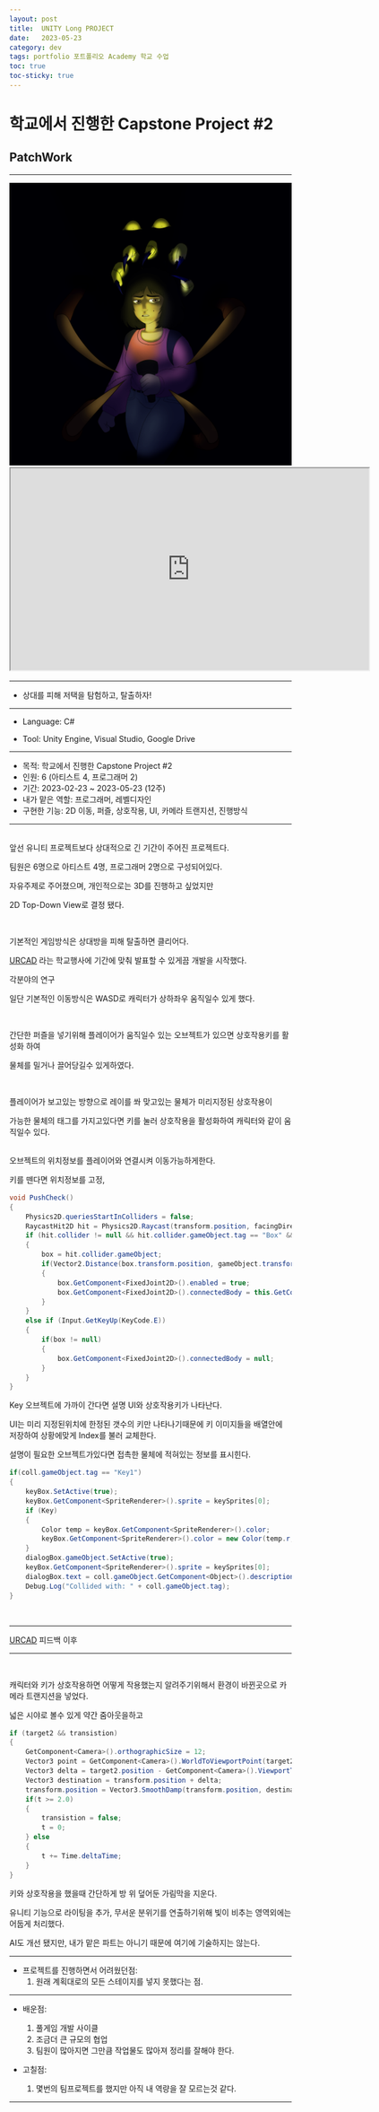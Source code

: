 ```yaml
---
layout: post
title:  UNITY Long PROJECT
date:   2023-05-23
category: dev
tags: portfolio 포트폴리오 Academy 학교 수업
toc: true
toc-sticky: true
---
```


# 학교에서 진행한 Capstone Project #2
## PatchWork

---

<img class="img" src ="../../assets/img/dev/PatchworkThumbnail.png">

<iframe class="video" width="640" height="360" src="https://www.youtube.com/embed/uBlF-8_ekEk" frameborder="2" allowfullscreen></iframe>


---

 - 상대를 피해 저택을 탐험하고, 탈출하자!

---

- Language: C#

- Tool: Unity Engine, Visual Studio, Google Drive

---
 - 목적: 학교에서 진행한 Capstone Project #2
 - 인원: 6 (아티스트 4, 프로그래머 2)
 - 기간: 2023-02-23 ~ 2023-05-23 (12주)
 - 내가 맡은 역할: 프로그래머, 레벨디자인
 - 구현한 기능: 2D 이동, 퍼즐, 상호작용, UI, 카메라 트랜지션, 진행방식

---

<br>
앞선 유니티 프로젝트보다 상대적으로 긴 기간이 주어진 프로젝트다.

팀원은 6명으로 아티스트 4명, 프로그래머 2명으로 구성되어있다.

자유주제로 주어졌으며, 개인적으로는 3D를 진행하고 싶었지만

2D Top-Down View로 결정 됐다.

<br>

기본적인 게임방식은 상대방을 피해 탈출하면 클리어다.

[URCAD](https://urcad.umbc.edu/) 라는 학교행사에 기간에 맞춰 발표할 수 있게끔 개발을 시작했다.


각분야의 연구 

일단 기본적인 이동방식은 WASD로 캐릭터가 상하좌우 움직일수 있게 했다.


<br>


간단한 퍼즐을 넣기위해 플레이어가 움직일수 있는 오브젝트가 있으면 상호작용키를 활성화 하여

물체를 밀거나 끌어당길수 있게하였다.

<br>


플레이어가 보고있는 방향으로 레이를 쏴 맞고있는 물체가 미리지정된 상호작용이

가능한 물체의 태그를 가지고있다면 키를 눌러 상호작용을 활성화하여 캐릭터와 같이 움직일수 있다.

<br>
오브젝트의 위치정보를 플레이어와 연결시켜 이동가능하게한다.

키를 뗀다면 위치정보를 고정,

```cs
void PushCheck()
{
    Physics2D.queriesStartInColliders = false;
    RaycastHit2D hit = Physics2D.Raycast(transform.position, facingDirection * transform.localScale.x, boxMask);
    if (hit.collider != null && hit.collider.gameObject.tag == "Box" && Input.GetKey(KeyCode.E))
    {
        box = hit.collider.gameObject;
        if(Vector2.Distance(box.transform.position, gameObject.transform.position) < distance)
        {
            box.GetComponent<FixedJoint2D>().enabled = true;
            box.GetComponent<FixedJoint2D>().connectedBody = this.GetComponent<Rigidbody2D>();
        }
    }
    else if (Input.GetKeyUp(KeyCode.E))
    {
        if(box != null)
        {
            box.GetComponent<FixedJoint2D>().connectedBody = null;
        }
    }
}

```

Key 오브젝트에 가까이 간다면 설명 UI와 상호작용키가 나타난다.

UI는 미리 지정된위치에 한정된 갯수의 키만 나타나기때문에 키 이미지들을 배열안에 저장하여 상황에맞게 Index를 불러 교체한다.

설명이 필요한 오브젝트가있다면 접촉한 물체에 적혀있는 정보를 표시힌다.

```cs
if(coll.gameObject.tag == "Key1")
{
    keyBox.SetActive(true);
    keyBox.GetComponent<SpriteRenderer>().sprite = keySprites[0];
    if (Key)
    {
        Color temp = keyBox.GetComponent<SpriteRenderer>().color;
        keyBox.GetComponent<SpriteRenderer>().color = new Color(temp.r, temp.g, temp.b, 1f);
    }
    dialogBox.gameObject.SetActive(true);
    keyBox.GetComponent<SpriteRenderer>().sprite = keySprites[0];
    dialogBox.text = coll.gameObject.GetComponent<Object>().description[0];
    Debug.Log("Collided with: " + coll.gameObject.tag);
}
```

<br>

---

[URCAD](https://urcad.umbc.edu/) 피드백 이후

---

<br>

캐릭터와 키가 상호작용하면 어떻게 작용했는지 알려주기위해서 환경이 바뀐곳으로 카메라 트랜지션을 넣었다.

넓은 시야로 볼수 있게 약간 줌아웃을하고 

```cs
if (target2 && transistion)
{
    GetComponent<Camera>().orthographicSize = 12;
    Vector3 point = GetComponent<Camera>().WorldToViewportPoint(target2.position);
    Vector3 delta = target2.position - GetComponent<Camera>().ViewportToWorldPoint(new Vector3(0.5f, 0.5f, point.z)); //(new Vector3(0.5, 0.5, point.z));
    Vector3 destination = transform.position + delta;
    transform.position = Vector3.SmoothDamp(transform.position, destination, ref velocity, dampTime);
    if(t >= 2.0)
    {
        transistion = false;
        t = 0;
    } else
    {
        t += Time.deltaTime;
    }
}
```

키와 상호작용을 했을때 간단하게 방 위 덮어둔 가림막을 지운다.


유니티 기능으로 라이팅을 추가, 무서운 분위기를 연출하기위해 빛이 비추는 영역외에는 어둡게 처리했다.



AI도 개선 됐지만, 내가 맡은 파트는 아니기 때문에 여기에 기술하지는 않는다.


--- 

 - 프로젝트를 진행하면서 어려웠던점:
    1. 원래 계획대로의 모든 스테이지를 넣지 못했다는 점.

---

- 배운점:
    1. 풀게임 개발 사이클
    2. 조금더 큰 규모의 협업
    3. 팀원이 많아지면 그만큼 작업물도 많아져 정리를 잘해야 한다.

- 고칠점:
    1. 몇번의 팀프로젝트를 했지만 아직 내 역량을 잘 모르는것 같다.

---